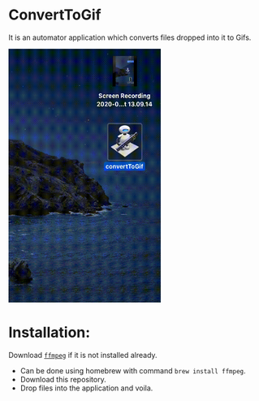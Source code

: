 # ConvertToGif
It is an automator application which converts files dropped into it to Gifs.

<img src="https://github.com/manoj036/ConvertToGif/blob/master/tutorial.gif" width="300" height="500" />

# Installation:
Download [`ffmpeg`](https://github.com/FFmpeg/FFmpeg) if it is not installed already.
- Can be done using homebrew with command `brew install ffmpeg`.
- Download this repository.
- Drop files into the application and voila.

